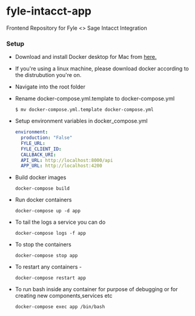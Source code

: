 # fyle-intacct-app
Frontend Repository for Fyle &lt;> Sage Intacct Integration

### Setup

* Download and install Docker desktop for Mac from [here.](https://www.docker.com/products/docker-desktop)

* If you're using a linux machine, please download docker according to the distrubution you're on.

* Navigate into the root folder 

* Rename docker-compose.yml.template to docker-compose.yml

    ```
    $ mv docker-compose.yml.template docker-compose.yml
    ```
  
* Setup environment variables in docker_compose.yml

    ```yaml
    environment: 
      production: "False"
      FYLE_URL: 
      FYLE_CLIENT_ID: 
      CALLBACK_URI: 
      API_URL: http://localhost:8000/api
      APP_URL: http://localhost:4200
   ```
  
* Build docker images

    ```
    docker-compose build 
    ```

* Run docker containers

    ```
    docker-compose up -d app
    ```

* To tail the logs a service you can do
    
    ```
    docker-compose logs -f app
    ```

* To stop the containers

    ```
    docker-compose stop app
    ```

* To restart any containers -

    ```
    docker-compose restart app
    ```

* To run bash inside any container for purpose of debugging or for creating new components,services etc

    ```
    docker-compose exec app /bin/bash
    ```
